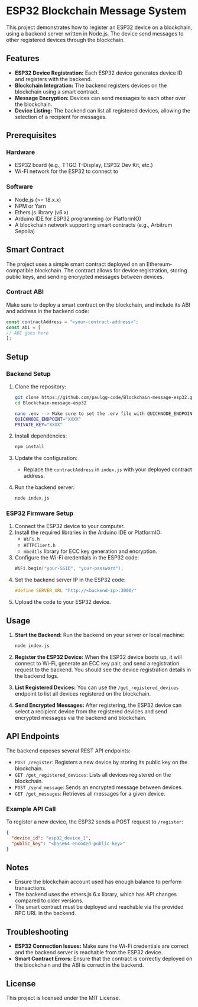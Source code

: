 
# ESP32 Blockchain Message System

This project demonstrates how to register an ESP32 device on a blockchain, using a backend server written in Node.js. The device send  messages to other registered devices through the blockchain.

## Features

- **ESP32 Device Registration:** Each ESP32 device generates device ID and registers with the backend.
- **Blockchain Integration:** The backend registers devices on the blockchain using a smart contract.
- **Message Encryption:** Devices can send  messages to each other over the blockchain.
- **Device Listing:** The backend can list all registered devices, allowing the selection of a recipient for messages.

## Prerequisites

### Hardware

- ESP32 board (e.g., TTGO T-Display, ESP32 Dev Kit, etc.)
- Wi-Fi network for the ESP32 to connect to

### Software

- Node.js (>= 18.x.x)
- NPM or Yarn
- Ethers.js library (v6.x)
- Arduino IDE for ESP32 programming (or PlatformIO)
- A blockchain network supporting smart contracts (e.g., Arbitrum Sepolia)

## Smart Contract

The project uses a simple smart contract deployed on an Ethereum-compatible blockchain. The contract allows for device registration, storing public keys, and sending encrypted messages between devices.

### Contract ABI

Make sure to deploy a smart contract on the blockchain, and include its ABI and address in the backend code:

```javascript
const contractAddress = "<your-contract-address>";
const abi = [
// ABI goes here
];
```

## Setup

### Backend Setup

1. Clone the repository:
   ```bash
   git clone https://github.com/paulgg-code/Blockchain-message-esp32.git
   cd Blockchain-message-esp32

   nano .env --> Make sure to set the .env file with QUICKNODE_ENDPOINT  (RPC) and PRIVATE_KEY.
   QUICKNODE_ENDPOINT="XXXX"
   PRIVATE_KEY="XXXX"
   ```

2. Install dependencies:
   ```bash
   npm install
   ```

3. Update the configuration:
   - Replace the `contractAddress` in `index.js` with your deployed contract address.

4. Run the backend server:
   ```bash
   node index.js
   ```

### ESP32 Firmware Setup

1. Connect the ESP32 device to your computer.
2. Install the required libraries in the Arduino IDE or PlatformIO:
   - `WiFi.h`
   - `HTTPClient.h`
   - `mbedtls` library for ECC key generation and encryption.
3. Configure the Wi-Fi credentials in the ESP32 code:
   ```cpp
   WiFi.begin("your-SSID", "your-password");
   ```
4. Set the backend server IP in the ESP32 code:
   ```cpp
   #define SERVER_URL "http://<backend-ip>:3000/"
   ```
5. Upload the code to your ESP32 device.

## Usage

1. **Start the Backend:**
   Run the backend on your server or local machine:
   ```bash
   node index.js
   ```

2. **Register the ESP32 Device:**
   When the ESP32 device boots up, it will connect to Wi-Fi, generate an ECC key pair, and send a registration request to the backend. You should see the device registration details in the backend logs.

3. **List Registered Devices:**
   You can use the `/get_registered_devices` endpoint to list all devices registered on the blockchain.

4. **Send Encrypted Messages:**
   After registering, the ESP32 device can select a recipient device from the registered devices and send encrypted messages via the backend and blockchain.

## API Endpoints

The backend exposes several REST API endpoints:

- `POST /register`: Registers a new device by storing its public key on the blockchain.
- `GET /get_registered_devices`: Lists all devices registered on the blockchain.
- `POST /send_message`: Sends an encrypted message between devices.
- `GET /get_messages`: Retrieves all messages for a given device.

### Example API Call

To register a new device, the ESP32 sends a POST request to `/register`:
```json
{
  "device_id": "esp32_device_1",
  "public_key": "<base64-encoded-public-key>"
}
```

## Notes

- Ensure the blockchain account used has enough balance to perform transactions.
- The backend uses the ethers.js 6.x library, which has API changes compared to older versions.
- The smart contract must be deployed and reachable via the provided RPC URL in the backend.

## Troubleshooting

- **ESP32 Connection Issues:** Make sure the Wi-Fi credentials are correct and the backend server is reachable from the ESP32 device.
- **Smart Contract Errors:** Ensure that the contract is correctly deployed on the blockchain and the ABI is correct in the backend.

## License

This project is licensed under the MIT License.

